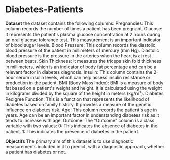 # Diabetes-Patients

**Dataset**
the dataset contains the following columns:
Pregnancies: This column records the number of times a patient has been pregnant.
Glucose: It represents the patient's plasma glucose concentration at 2 hours during an oral glucose tolerance test. This measurement is an important indicator of blood sugar levels.
Blood Pressure: This column records the diastolic blood pressure of the patient in millimeters of mercury (mm Hg). Diastolic blood pressure is the pressure in the arteries when the heart is at rest between beats.
Skin Thickness: It measures the triceps skin fold thickness in millimeters, which is an indicator of body fat percentage and can be a relevant factor in diabetes diagnosis.
Insulin: This column contains the 2-hour serum insulin levels, which can help assess insulin resistance or production in the patient.
BMI (Body Mass Index): BMI is a measure of body fat based on a patient's weight and height. It is calculated using the weight in kilograms divided by the square of the height in meters (kg/m²).
Diabetes Pedigree Function: This is a function that represents the likelihood of diabetes based on family history. It provides a measure of the genetic influence on diabetes risk.
Age: This column records the patient's age in years. Age can be an important factor in understanding diabetes risk as it tends to increase with age.
Outcome: The "Outcome" column is a class variable with two values:
       0: This indicates the absence of diabetes in the patient.
       1: This indicates the presence of diabetes in the patient.


**Objectifs**
The primary aim of this dataset is to use diagnostic measurements included in it to predict, with a diagnostic approach, whether a patient has diabetes or not.

